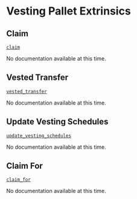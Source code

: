 <!-- AUTOMATICALLY GENERATED -->
<!-- Generated at 2022-08-03T23:36:28.590599Z -->

# Vesting Pallet Extrinsics

## Claim

[`claim`](https://dali.devnets.composablefinance.ninja/doc/pallet_vesting/pallet/enum.Call.html#variant.claim)

No documentation available at this time.

## Vested Transfer

[`vested_transfer`](https://dali.devnets.composablefinance.ninja/doc/pallet_vesting/pallet/enum.Call.html#variant.vested_transfer)

No documentation available at this time.

## Update Vesting Schedules

[`update_vesting_schedules`](https://dali.devnets.composablefinance.ninja/doc/pallet_vesting/pallet/enum.Call.html#variant.update_vesting_schedules)

No documentation available at this time.

## Claim For

[`claim_for`](https://dali.devnets.composablefinance.ninja/doc/pallet_vesting/pallet/enum.Call.html#variant.claim_for)

No documentation available at this time.
